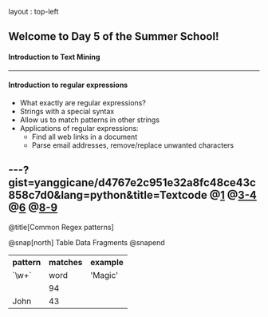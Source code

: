 layout : top-left
## Welcome to Day 5 of the Summer School!
#### Introduction to Text Mining
---

#### Introduction to regular expressions
- What exactly are regular expressions?
- Strings with a special syntax
- Allow us to match patterns in other strings
- Applications of regular expressions:
  - Find all web links in a document
  - Parse email addresses, remove/replace unwanted characters

---?gist=yanggicane/d4767e2c951e32a8fc48ce43c858c7d0&lang=python&title=Textcode
@[1]()
@[3-4](match..)
@[6](match)
@[8-9](match)
---
@title[Common Regex patterns]


@snap[north]
Table Data Fragments
@snapend

<table>
  <tr>
    <th>pattern</th>
    <th>matches</th>
     <th>example</th>
  </tr>
  <tr>
    <td>`\w+`</td>
    <td>word</td>
     <td>'Magic'</td>
  </tr>
  <tr class="fragment">
    <td></td>
    <td>94</td>
  </tr>
  <tr class="fragment">
    <td>John</td>
    <td>43</td>
  </tr>
</table>


